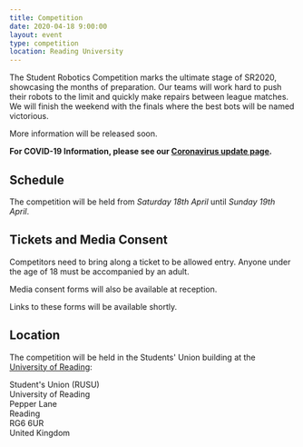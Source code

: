 ```yaml
---
title: Competition
date: 2020-04-18 9:00:00
layout: event
type: competition
location: Reading University
---
```


The Student Robotics Competition marks the ultimate stage of SR2020, showcasing the months of preparation. Our teams will work hard to push their robots to the limit and quickly make repairs between league matches. We will finish the weekend with the finals where the best bots will be named victorious.

More information will be released soon.

**For COVID-19 Information, please see our [Coronavirus update page][covid-19].**

## Schedule

The competition will be held from *Saturday 18th April* until *Sunday 19th April*.

## Tickets and Media Consent

Competitors need to bring along a ticket to be allowed entry. Anyone under the age of 18 must be accompanied by an adult.

Media consent forms will also be available at reception.

Links to these forms will be available shortly.

## Location

The competition will be held in the Students' Union building at the [University of Reading][reading-campus-directions]:

Student's Union (RUSU)  
University of Reading  
Pepper Lane  
Reading  
RG6 6UR  
United Kingdom  

[reading-campus-directions]: https://www.rusu.co.uk/contact/find-us/
[teams-contact]: mailto:teams@studentrobotics.org
[covid-19]: https://studentrobotics.org/news/2020-03-11-sr2020-covid-19-updates/
